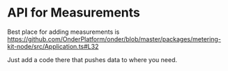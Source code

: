 # API for Measurements

Best place for adding measurements is https://github.com/OnderPlatform/onder/blob/master/packages/metering-kit-node/src/Application.ts#L32

Just add a code there that pushes data to where you need.

